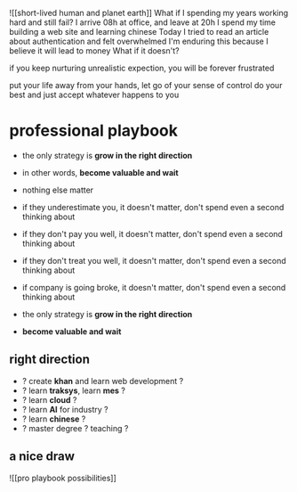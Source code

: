 ![[short-lived human and planet earth]]
What if I spending my years working hard and still fail?
I arrive 08h at office, and leave at 20h
I spend my time building a web site and learning chinese
Today I tried to read an article about authentication and felt overwhelmed
I'm enduring this because I believe it will lead to money
What if it doesn't?

if you keep nurturing unrealistic expection, you will be forever frustrated

put your life away from your hands, let go of your sense of control
do your best and just accept whatever happens to you

# professional playbook
- the only strategy is **grow in the right direction**
- in other words, **become valuable and wait**
- nothing else matter
- if they underestimate you, it doesn't matter, don't spend even a second thinking about
- if they don't pay you well, it doesn't matter, don't spend even a second thinking about
- if they don't treat you well, it doesn't matter, don't spend even a second thinking about
- if company is going broke, it doesn't matter, don't spend even a second thinking about

- the only strategy is **grow in the right direction**
- **become valuable and wait**
## right direction
- ? create **khan** and learn web development ?
- ? learn **traksys**, learn **mes** ?
- ? learn **cloud** ?
- ? learn **AI** for industry ?
- ? learn **chinese** ?
- ? master degree ? teaching ?
## a nice draw
![[pro playbook possibilities]]